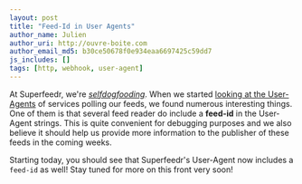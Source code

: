 ```yaml
---
layout: post
title: "Feed-Id in User Agents"
author_name: Julien
author_uri: http://ouvre-boite.com
author_email_md5: b30ce50678f0e934eaa6697425c59dd7
js_includes: []
tags: [http, webhook, user-agent]
---
```


At Superfeedr, we're *[selfdogfooding](https://indiewebcamp.com/selfdogfood)*. When we started [looking at the User-Agents](http://blog.superfeedr.com/wh-fetches-our-blog-feed/) of services polling our feeds, we found numerous interesting things. One of them is that several feed reader do include a **feed-id** in the User-Agent strings. This is quite convenient for debugging purposes and we also believe it should help us provide more information to the publisher of these feeds in the coming weeks.

Starting today, you should see that Superfeedr's User-Agent now includes a `feed-id` as well! Stay tuned for more on this front very soon!